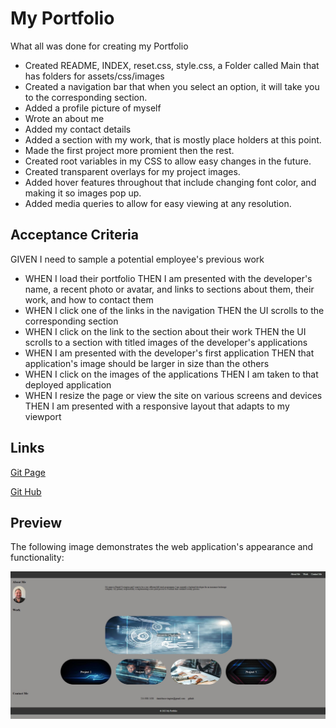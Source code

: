 # My Portfolio
What all was done for creating my Portfolio 

* Created README, INDEX, reset.css, style.css, a Folder called Main that has folders for assets/css/images
* Created a navigation bar that when you select an option, it will take you to the corresponding section. 
* Added a profile picture of myself
* Wrote an about me
* Added my contact details
* Added a section with my work, that is mostly place holders at this point.
* Made the first project more promient then the rest.
* Created root variables in my CSS to allow easy changes in the future.
* Created transparent overlays for my project images.
* Added hover features throughout that include changing font color, and making it so images pop up.
* Added media queries to allow for easy viewing at any resolution. 



## Acceptance Criteria


GIVEN I need to sample a potential employee's previous work
*  WHEN I load their portfolio
THEN I am presented with the developer's name, a recent photo or avatar, and links to sections about them, their work, and how to contact them
*  WHEN I click one of the links in the navigation
THEN the UI scrolls to the corresponding section
*  WHEN I click on the link to the section about their work
THEN the UI scrolls to a section with titled images of the developer's applications
*  WHEN I am presented with the developer's first application
THEN that application's image should be larger in size than the others
*  WHEN I click on the images of the applications
THEN I am taken to that deployed application
* WHEN I resize the page or view the site on various screens and devices
THEN I am presented with a responsive layout that adapts to my viewport


##  Links

[Git Page](https://daniel-covington.github.io/My_Portfolio/)

[Git Hub](https://github.com/Daniel-Covington/My_Portfolio)

## Preview

The following image demonstrates the web application's appearance and functionality:

![Preview of Website(Desktop)](./assets/Images/desktop_view.jpg)

